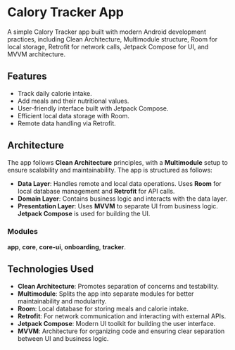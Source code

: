 # Calory Tracker App

A simple Calory Tracker app built with modern Android development practices, including Clean Architecture, Multimodule structure, Room for local storage, Retrofit for network calls, Jetpack Compose for UI, and MVVM architecture.

## Features

- Track daily calorie intake.
- Add meals and their nutritional values.
- User-friendly interface built with Jetpack Compose.
- Efficient local data storage with Room.
- Remote data handling via Retrofit.

## Architecture

The app follows **Clean Architecture** principles, with a **Multimodule** setup to ensure scalability and maintainability. The app is structured as follows:

- **Data Layer**: Handles remote and local data operations. Uses **Room** for local database management and **Retrofit** for API calls.
- **Domain Layer**: Contains business logic and interacts with the data layer.
- **Presentation Layer**: Uses **MVVM** to separate UI from business logic. **Jetpack Compose** is used for building the UI.

### Modules

**app**, **core**, **core-ui**, **onboarding**, **tracker**.

## Technologies Used

- **Clean Architecture**: Promotes separation of concerns and testability.
- **Multimodule**: Splits the app into separate modules for better maintainability and modularity.
- **Room**: Local database for storing meals and calorie intake.
- **Retrofit**: For network communication and interacting with external APIs.
- **Jetpack Compose**: Modern UI toolkit for building the user interface.
- **MVVM**: Architecture for organizing code and ensuring clear separation between UI and business logic.
